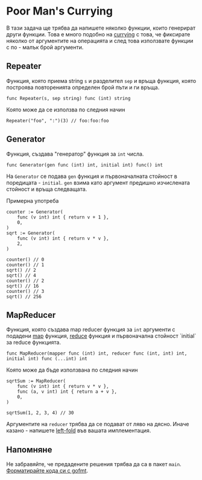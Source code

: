 # Poor Man's Currying

В тази задача ще трябва да напишете няколко функции, които генерират други функции. Това е много подобно на [currying](https://en.wikipedia.org/wiki/Currying) с това, че фиксирате няколко от аргументите на операцията и след това използвате функции с по - малък брой аргументи.


## Repeater

Функция, която приема string `s` и разделител `sep` и връща функция, която построява повторенията определен брой пъти и ги връща.

```
func Repeater(s, sep string) func (int) string
```

Която може да се използва по следния начин

```
Repeater("foo", ":")(3) // foo:foo:foo
```

## Generator

Функция, създава "генератор" функция за `int` числа.

```
func Generator(gen func (int) int, initial int) func() int
```

На `Generator` се подава `gen` функция и първоначалната стойност в поредицата - `initial`. `gen` взима като аргумент предишно изчислената стойност и връща следващата. 

Примерна употреба

```
counter := Generator(
    func (v int) int { return v + 1 },
    0,
)
sqrt := Generator(
    func (v int) int { return v * v },
    2,
)

counter() // 0
counter() // 1
sqrt() // 2
sqrt() // 4
counter() // 2
sqrt() // 16
counter() // 3
sqrt() // 256
```

## MapReducer

Функция, която създава map reducer функция за `int` аргументи с подадени [map](https://en.wikipedia.org/wiki/Map_(higher-order_function)) функция, [reduce](https://en.wikipedia.org/wiki/Fold_(higher-order_function)) функция и първоначална стойност `initial` за reduce функцията.

```
func MapReducer(mapper func (int) int, reducer func (int, int) int, initial int) func (...int) int
```

Която може да бъде използвана по следния начин

```
sqrtSum := MapReducer(
    func (v int) int { return v * v },
    func (a, v int) int { return a + v },
    0,
)

sqrtSum(1, 2, 3, 4) // 30
```

Аргументите на `reducer` трябва да се подават от ляво на дясно. Иначе казано - напишете [left-fold](https://en.wikipedia.org/wiki/Fold_(higher-order_function)#On_lists) във вашата имплементация.

## Напомняне

Не забравяйте, че предадените решения трябва да са в пакет `main`. [Форматирайте кода си с gofmt](https://blog.golang.org/go-fmt-your-code).
